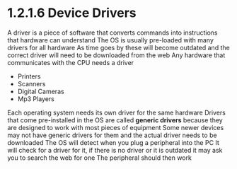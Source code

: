 ﻿# 1.2.1.6 Device Drivers
A driver is a piece of software that converts commands into instructions that hardware can understand
The OS is usually pre-loaded with many drivers for all hardware
As time goes by these will become outdated and the correct driver will need to be downloaded from the web
Any hardware that communicates with the CPU needs a driver
- Printers
- Scanners
- Digital Cameras
- Mp3 Players

Each operating system needs its own driver for the same hardware
Drivers that come pre-installed in the OS are called __generic drivers__ because they are designed to work with most pieces of equipment
Some newer devices may not have generic drivers for them and the actual driver needs to be downloaded
The OS will detect when you plug a peripheral into the PC
It will check for a driver for it, if there is no driver or it is outdated it may ask you to search the web for one
The peripheral should then work

